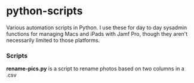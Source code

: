 # python-scripts
Various automation scripts in Python. I use these for day to day sysadmin functions for managing Macs and iPads with Jamf Pro, though they aren't necessarily limited to those platforms.


### Scripts ###
**rename-pics.py** is a script to rename photos based on two columns in a .csv
